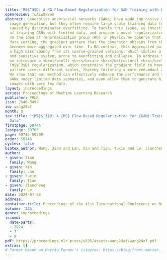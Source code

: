 ```yaml
---
title: 'MS$^3$D: A RG Flow-Based Regularization for GAN Training with Limited Data'
openreview: TuALw8xVum
abstract: Generative adversarial networks (GANs) have made impressive advances in
  image generation, but they often require large-scale training data to avoid degradation
  caused by discriminator overfitting. To tackle this issue, we investigate the challenge
  of training GANs with limited data, and propose a novel regularization method based
  on the idea of renormalization group (RG) in physics.We observe that in the limited
  data setting, the gradient pattern that the generator obtains from the discriminator
  becomes more aggregated over time. In RG context, this aggregated pattern exhibits
  a high discrepancy from its coarse-grained versions, which implies a high-capacity
  and sensitive system, prone to overfitting and collapse. To address this problem,
  we introduce a <b>m</b>ulti-<b>s</b>cale <b>s</b>tructural <b>s</b>elf-<b>d</b>issimilarity
  (MS$^3$D) regularization, which constrains the gradient field to have a consistent
  pattern across different scales, thereby fostering a more redundant and robust system.
  We show that our method can effectively enhance the performance and stability of
  GANs under limited data scenarios, and even allow them to generate high-quality
  images with very few data.
layout: inproceedings
series: Proceedings of Machine Learning Research
publisher: PMLR
issn: 2640-3498
id: wang24af
month: 0
tex_title: "{MS}$^3$D: A {RG} Flow-Based Regularization for {GAN} Training with Limited
  Data"
firstpage: 50746
lastpage: 50765
page: 50746-50765
order: 50746
cycles: false
bibtex_author: Wang, Jian and Lan, Xin and Tian, Yuxin and Lv, Jiancheng
author:
- given: Jian
  family: Wang
- given: Xin
  family: Lan
- given: Yuxin
  family: Tian
- given: Jiancheng
  family: Lv
date: 2024-07-08
address:
container-title: Proceedings of the 41st International Conference on Machine Learning
volume: '235'
genre: inproceedings
issued:
  date-parts:
  - 2024
  - 7
  - 8
pdf: https://proceedings.mlr.press/v235/assets/wang24af/wang24af.pdf
extras: []
# Format based on Martin Fenner's citeproc: https://blog.front-matter.io/posts/citeproc-yaml-for-bibliographies/
---
```

